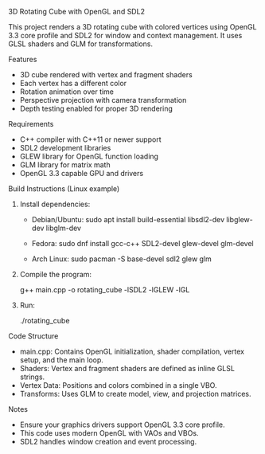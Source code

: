 3D Rotating Cube with OpenGL and SDL2

This project renders a 3D rotating cube with colored vertices using OpenGL 3.3 core profile and SDL2 for window and context management. It uses GLSL shaders and GLM for transformations.

Features

- 3D cube rendered with vertex and fragment shaders
- Each vertex has a different color
- Rotation animation over time
- Perspective projection with camera transformation
- Depth testing enabled for proper 3D rendering

Requirements

- C++ compiler with C++11 or newer support
- SDL2 development libraries
- GLEW library for OpenGL function loading
- GLM library for matrix math
- OpenGL 3.3 capable GPU and drivers

Build Instructions (Linux example)

1. Install dependencies:

   - Debian/Ubuntu:
     sudo apt install build-essential libsdl2-dev libglew-dev libglm-dev

   - Fedora:
     sudo dnf install gcc-c++ SDL2-devel glew-devel glm-devel

   - Arch Linux:
     sudo pacman -S base-devel sdl2 glew glm

2. Compile the program:

   g++ main.cpp -o rotating_cube -lSDL2 -lGLEW -lGL

3. Run:

   ./rotating_cube

Code Structure

- main.cpp: Contains OpenGL initialization, shader compilation, vertex setup, and the main loop.
- Shaders: Vertex and fragment shaders are defined as inline GLSL strings.
- Vertex Data: Positions and colors combined in a single VBO.
- Transforms: Uses GLM to create model, view, and projection matrices.

Notes

- Ensure your graphics drivers support OpenGL 3.3 core profile.
- This code uses modern OpenGL with VAOs and VBOs.
- SDL2 handles window creation and event processing.
